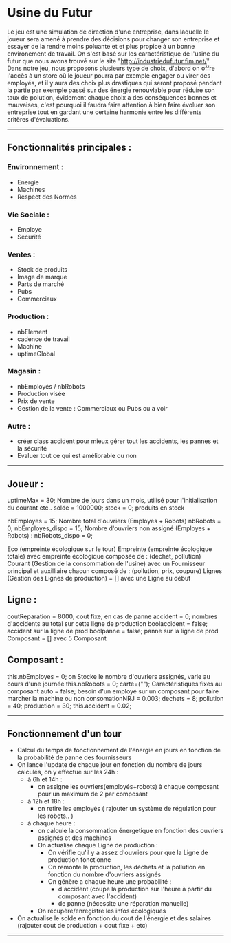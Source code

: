 # Usine du Futur

Le jeu est une simulation de direction d'une entreprise, dans laquelle le joueur sera amené à prendre des décisions pour changer son entreprise et essayer de la rendre moins poluante et et plus propice à un bonne environement de travail.
On s'est basé sur les caractéristique de l'usine du futur que nous avons trouvé sur le site "http://industriedufutur.fim.net/".
Dans notre jeu, nous proposons plusieurs type de choix, d'abord on offre l'accès à un store où le joueur pourra par exemple engager ou virer des employés, et il y aura des choix plus drastiques qui seront proposé pendant la partie par exemple passé sur des énergie renouvlable pour réduire son taux de polution, évidement chaque choix a des conséquences bonnes et mauvaises, c'est pourquoi il faudra faire attention à bien faire évoluer son entreprise tout en gardant une certaine harmonie entre les différents critères d'évaluations.

--------------------------------

##  Fonctionnalités principales :

### Environnement :
-    Energie 
-    Machines 
-   Respect des Normes 
### Vie Sociale :
-    Employe 
-    Securité 
### Ventes :
-   Stock de produits
-   Image de marque
-   Parts de marché
-   Pubs
-   Commerciaux 
### Production :
-    nbElement
-    cadence de travail
-    Machine
-    uptimeGlobal
### Magasin :
-   nbEmployés / nbRobots
-   Production visée 
-   Prix de vente
-   Gestion de la vente : Commerciaux ou Pubs ou a voir

### Autre :

- créer class accident pour mieux gérer tout les accidents, les pannes et la sécurité
- Evaluer tout ce qui est améliorable ou non

---------------------------------

## Joueur :

uptimeMax = 30; Nombre de jours dans un mois, utilisé pour l'initialisation du courant etc..
solde = 1000000;
stock = 0; produits en stock

nbEmployes = 15; Nombre total d'ouvriers (Employes + Robots) 
nbRobots = 0;
nbEmployes_dispo = 15; Nombre d'ouvriers non assigné (Employes + Robots) :
nbRobots_dispo = 0;

Eco (empreinte écologique sur le tour)
Empreinte (empreinte écologique totale)
    avec empreinte écologique composée de : (dechet, pollution)
Courant (Gestion de la consommation de l'usine)
    avec un Fournisseur principal et auxilliaire chacun composé de : (pollution, prix, coupure)
Lignes (Gestion des Lignes de production) = [] 
    avec une Ligne au début



## Ligne :

coutReparation = 8000;  cout fixe, en cas de panne
accident = 0; nombres d'accidents au total sur cette ligne de production
boolaccident = false; accident sur la ligne de prod
boolpanne = false; panne sur la ligne de prod
Composant = []
    avec 5 Composant



## Composant :

this.nbEmployes = 0; on Stocke le nombre d'ouvriers assignés, varie au cours d'une journée
this.nbRobots = 0;
carte=("");  Caractéristiques fixes au composant
auto = false; besoin d'un employé sur un composant pour faire marcher la machine ou non
consomationNRJ = 0.003;
dechets = 8;
pollution = 40;
production = 30;
this.accident = 0.02;


-----------------------

## Fonctionnement d'un tour



- Calcul du temps de fonctionnement de l'énergie en jours en fonction 
  de la probabilité de panne des fournisseurs
- On lance l'update de chaque jour en fonction du nombre de jours calculés, 
  on y effectue sur les 24h :
    - à 6h et 14h :
        - on assigne les ouvriers(employés+robots) à chaque composant pour un maximum de 2 par composant
    - à 12h et 18h :
        - on retire les employés ( rajouter un système de régulation pour les robots.. )
    - à chaque heure :
        - on calcule la consommation énergetique en fonction des ouvriers assignés et des machines
        - On actualise chaque Ligne de production :
            - On vérifie qu'il y a assez d'ouvriers pour que la Ligne de production fonctionne
            - On remonte la production, les déchets et la pollution en fonction du nombre d'ouvriers assignés
            - On génère a chaque heure une probabilité :
                - d'accident (coupe la production sur l'heure à partir du composant avec l'accident) 
                - de panne (nécessite une réparation manuelle) 
        - On récupère/enregistre les infos écologiques
- On actualise le solde en fonction du cout de l'énergie et des salaires 
  (rajouter cout de production + cout fixe + etc)

-----------------------------------------------------------------------------------
